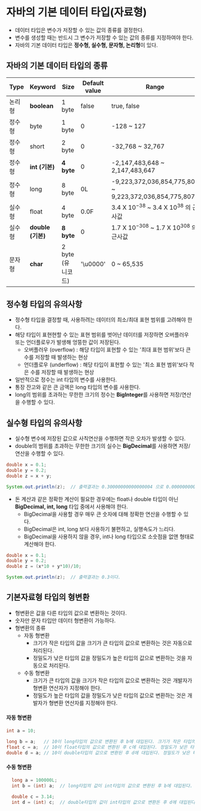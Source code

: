 # 자바의 기본 데이터 타입(자료형)
* 데이터 타입은 변수가 저장할 수 있는 값의 종류를 결정한다.
* 변수를 생성할 때는 반드시 그 변수가 저장할 수 있는 값의 종류를 지정하여야 한다.
* 자바의 기본 데이터 타입은 **정수형, 실수형, 문자형, 논리형**이 있다.

## 자바의 기본 데이터 타입의 종류

Type | Keyword | Size | Default value | Range
---- | ------- | ---- | ------------- | -----
논리형 | **boolean** | 1 byte | false | true, false
정수형 | byte | 1 byte | 0 | -128 ~ 127
정수형 | short | 2 byte | 0 | -32,768 ~ 32,767
정수형 | **int (기본)** | **4 byte** | 0 | -2,147,483,648 ~ 2,147,483,647
정수형 | long | 8 byte | 0L | -9,223,372,036,854,775,808 ~ 9,223,372,036,854,775,807
실수형 | float | 4 byte | 0.0F | 3.4 X 10<sup>−38</sup> ~ 3.4 X 10<sup>38</sup> 의 근사값
실수형 | **double (기본)** | **8 byte** | 0 | 1.7 X 10<sup>−308</sup> ~ 1.7 X 10<sup>308</sup> 의 근사값
문자형 | **char** | 2 byte (유니코드) | '\u0000' | 0 ~ 65,535

## 정수형 타입의 유의사항
* 정수형 타입을 결정할 때, 사용하려는 데이터의 최소/최대 표현 범위를 고려해야 한다.
* 해당 타입이 표현현할 수 있는 표현 범위를 벗어난 데이터를 저장하면 오버플러우 또는 언더플로우가 발생해 엉뚱한 값이 저장된다.
  - 오버플러우 (overflow) : 해당 타입이 표현할 수 있는 '최대 표현 범위'보다 큰 수를 저장할 때 발생하는 현상
  - 언더플로우 (underflow) : 해당 타입이 표현할 수 있는 '최소 표현 범위'보다 작은 수를 저장할 때 발생하는 현상
* 일반적으로 정수는 int 타입의 변수를 사용한다.
* 통장 잔고와 같은 큰 금액은 long 타입의 변수를 사용한다.
* long의 범위를 초과하는 무한한 크기의 정수는 **BigInteger**를 사용하면 저장/연산을 수행할 수 있다.

## 실수형 타입의 유의사항
* 실수형 변수에 저장된 값으로 사칙연산을 수행하면 작은 오차가 발생할 수 있다.
* double의 범위를 초과하는 무한한 크기의 실수는 **BigDecimal**를 사용하면 저장/연산을 수행할 수 있다.
```java
double x = 0.1;
double y = 0.2;
double z = x + y;

System.out.println(z);  // 출력결과는 0.30000000000000004 으로 0.00000000000000004 만큼의 오차가 발생한다.
```
* 돈 계산과 같은 정확한 계산이 필요한 경우에는 float나 double 타입이 아닌 **BigDecimal, int, long** 타입 중에서 사용해야 한다.
  - BigDecimal을 사용할 경우 매우 큰 숫자에 대해 정확한 연산을 수행할 수 있다.
  - BigDecimal은 int, long 보다 사용하기 불편하고, 실행속도가 느리다.
  - BigDecimal을 사용하지 않을 경우, int나 long 타입으로 소숫점을 없앤 형태로 계산해야 한다.
```java
double x = 0.1;
double y = 0.2;
double z = (x*10 + y*10)/10;

System.out.println(z);  // 출력결과는 0.3이다.
```

## 기본자료형 타입의 형변환
- 형변환은 값을 다른 타입의 값으로 변환하는 것이다.
- 숫자만 문자 타입만 데이터 형변환이 가능하다.
- 형변환의 종류
  + 자동 형변환
    * 크기가 작은 타입의 값을 크기가 큰 타입의 값으로 변환하는 것은 자동으로 처리된다.
    * 정밀도가 낮은 타입의 값을 정밀도가 높은 타입의 값으로 변환하는 것을 자동으로 처리된다.
  + 수동 형변환
    * 크기가 큰 타입의 값을 크기가 작은 타입의 값으로 변환하는 것은 개발자가 형변환 연산자가 지정해야 한다.
    * 정밀도가 높은 타입의 값을 정밀도가 낮은 타입의 값으로 변환하는 것은 개발자가 형변환 연산자를 지정해야 한다.

#### 자동 형변환
```java
int a = 10;

long b = a;   // 10이 long타입의 값으로 변환된 후 b에 대입된다. 크기가 작은 타입의 값을 크기가 큰 타입의 변수에 저장한다
float c = a;  // 10이 float타입의 값으로 변환된 후 c에 대입된다. 정밀도가 낮은 타입의 값을 정밀도가 높은 타입의 변수에 저장한다.
double d = a; // 10이 double타입의 값으로 변환된 후 d에 대입된다. 정밀도가 낮은 타입의 값을 정밀도가 높은 타입의 변수에 저장한다.
```
#### 수동 형변환
```java
  long a = 100000L;
  int b = (int) a;  // long타입의 값이 int타입의 값으로 변환된 후 b에 대입된다.  
  
  double c = 3.14;
  int d = (int) c;  // double타입의 값이 int타입의 값으로 변환돈 후 d에 대입된다.
  
```

